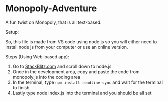 # Monopoly-Adventure
A fun twist on Monopoly, that is all text-based.

Setup:

So, this file is made from VS code using node js so you will either need to install node js from your computer or use an online version.

Steps (Using Web-based app):

1. Go to <a href="stackblitz.com/">StackBlitz.com</a> and scroll down to node.js
2. Once in the development area, copy and paste the code from monopoly.js into the coding area
3. In the terminal, type <code>npm install readline-sync</code> and wait for the terminal to finish
4. Lastly type node index.js into the terminal and you should be all set
